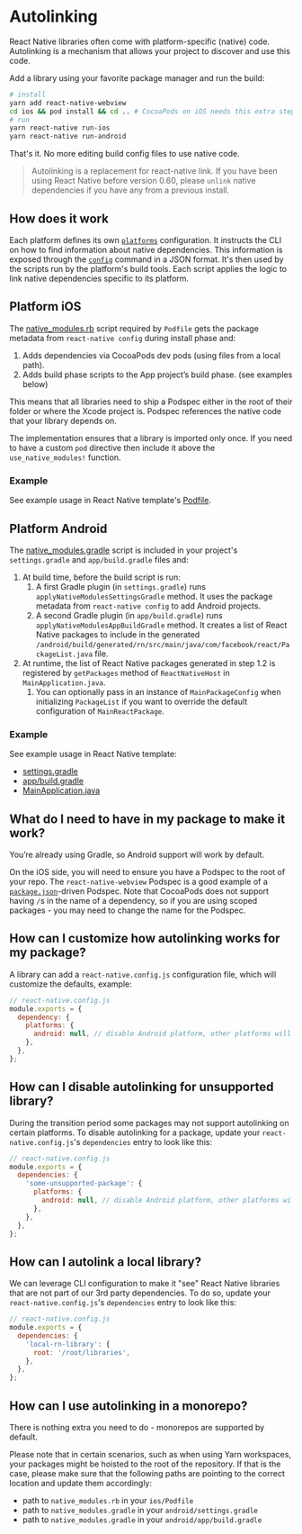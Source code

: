 # Autolinking

React Native libraries often come with platform-specific (native) code. Autolinking is a mechanism that allows your project to discover and use this code.

Add a library using your favorite package manager and run the build:

```sh
# install
yarn add react-native-webview
cd ios && pod install && cd .. # CocoaPods on iOS needs this extra step
# run
yarn react-native run-ios
yarn react-native run-android
```

That's it. No more editing build config files to use native code.

> Autolinking is a replacement for react-native link. If you have been using React Native before version 0.60, please `unlink` native dependencies if you have any from a previous install.

## How does it work

Each platform defines its own [`platforms`](./platforms.md) configuration. It instructs the CLI on how to find information about native dependencies. This information is exposed through the [`config`](./commands.md#config) command in a JSON format. It's then used by the scripts run by the platform's build tools. Each script applies the logic to link native dependencies specific to its platform.

## Platform iOS

The [native_modules.rb](https://github.com/react-native-community/cli/blob/master/packages/platform-ios/native_modules.rb) script required by `Podfile` gets the package metadata from `react-native config` during install phase and:

1. Adds dependencies via CocoaPods dev pods (using files from a local path).
1. Adds build phase scripts to the App project’s build phase. (see examples below)

This means that all libraries need to ship a Podspec either in the root of their folder or where the Xcode project is. Podspec references the native code that your library depends on.

The implementation ensures that a library is imported only once. If you need to have a custom `pod` directive then include it above the `use_native_modules!` function.

### Example

See example usage in React Native template's [Podfile](https://github.com/facebook/react-native/blob/0.60-stable/template/ios/Podfile).

## Platform Android

The [native_modules.gradle](https://github.com/react-native-community/cli/blob/master/packages/platform-android/native_modules.gradle) script is included in your project's `settings.gradle` and `app/build.gradle` files and:

1. At build time, before the build script is run:
   1. A first Gradle plugin (in `settings.gradle`) runs `applyNativeModulesSettingsGradle` method. It uses the package metadata from `react-native config` to add Android projects.
   1. A second Gradle plugin (in `app/build.gradle`) runs `applyNativeModulesAppBuildGradle` method. It creates a list of React Native packages to include in the generated `/android/build/generated/rn/src/main/java/com/facebook/react/PackageList.java` file.
1. At runtime, the list of React Native packages generated in step 1.2 is registered by `getPackages` method of `ReactNativeHost` in `MainApplication.java`.
   1. You can optionally pass in an instance of `MainPackageConfig` when initializing `PackageList` if you want to override the default configuration of `MainReactPackage`.

### Example

See example usage in React Native template:

- [settings.gradle](https://github.com/facebook/react-native/blob/0.60-stable/template/android/settings.gradle)
- [app/build.gradle](https://github.com/facebook/react-native/blob/0.60-stable/template/android/app/build.gradle#L185)
- [MainApplication.java](https://github.com/facebook/react-native/blob/769e35ba5f4c31ef913035a5cc8bc0e88546ca55/template/android/app/src/main/java/com/helloworld/MainApplication.java#L22-L28)

## What do I need to have in my package to make it work?

You’re already using Gradle, so Android support will work by default.

On the iOS side, you will need to ensure you have a Podspec to the root of your repo. The `react-native-webview` Podspec is a good example of a [`package.json`](https://github.com/react-native-community/react-native-webview/blob/master/react-native-webview.podspec)-driven Podspec. Note that CocoaPods does not support having `/`s in the name of a dependency, so if you are using scoped packages - you may need to change the name for the Podspec.

## How can I customize how autolinking works for my package?

A library can add a `react-native.config.js` configuration file, which will customize the defaults, example:

```js
// react-native.config.js
module.exports = {
  dependency: {
    platforms: {
      android: null, // disable Android platform, other platforms will still autolink if provided
    },
  },
};
```

## How can I disable autolinking for unsupported library?

During the transition period some packages may not support autolinking on certain platforms. To disable autolinking for a package, update your `react-native.config.js`'s `dependencies` entry to look like this:

```js
// react-native.config.js
module.exports = {
  dependencies: {
    'some-unsupported-package': {
      platforms: {
        android: null, // disable Android platform, other platforms will still autolink if provided
      },
    },
  },
};
```

## How can I autolink a local library?

We can leverage CLI configuration to make it "see" React Native libraries that are not part of our 3rd party dependencies. To do so, update your `react-native.config.js`'s `dependencies` entry to look like this:

```js
// react-native.config.js
module.exports = {
  dependencies: {
    'local-rn-library': {
      root: '/root/libraries',
    },
  },
};
```

## How can I use autolinking in a monorepo?

There is nothing extra you need to do - monorepos are supported by default.

Please note that in certain scenarios, such as when using Yarn workspaces, your packages might be hoisted to the root of the repository. If that is the case, please make sure that the following paths are pointing to the
correct location and update them accordingly:

- path to `native_modules.rb` in your `ios/Podfile`
- path to `native_modules.gradle` in your `android/settings.gradle`
- path to `native_modules.gradle` in your `android/app/build.gradle`
